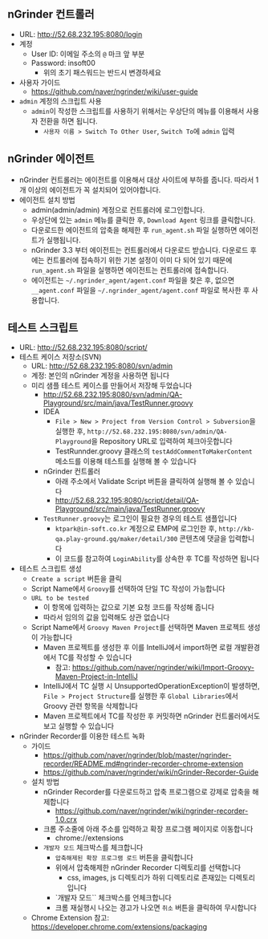 ## nGrinder 컨트롤러
- URL: http://52.68.232.195:8080/login
- 계정
    + User ID: 이메일 주소의 `@` 마크 앞 부분
    + Password: insoft00
        * 위의 초기 패스워드는 반드시 변경하세요
- 사용자 가이드
    + https://github.com/naver/ngrinder/wiki/user-guide
- `admin` 계정의 스크립트 사용
    + `admin`이 작성한 스크립트를 사용하기 위해서는 우상단의 메뉴를 이용해서 사용자 전환을 하면 됩니다.
        * `사용자 이름 > Switch To Other User`, `Switch To`에 `admin` 입력

## nGrinder 에이전트
- nGrinder 컨트롤러는 에이전트를 이용해서 대상 사이트에 부하를 줍니다. 따라서 1개 이상의 에이전트가 꼭 설치되어 있어야합니다.
- 에이전트 설치 방법
    * admin(admin/admin) 계정으로 컨트롤러에 로그인합니다.
    * 우상단에 있는 `admin` 메뉴를 클릭한 후, `Download Agent` 링크를 클릭합니다.
    * 다운로드한 에이전트의 압축을 해제한 후 `run_agent.sh` 파일 실행하면 에이전트가 실행됩니다.
    * nGrinder 3.3 부터 에이전트는 컨트롤러에서 다운로드 받습니다. 다운로드 후에는 컨트롤러에 접속하기 위한 기본 설정이 이미 다 되어 있기 때문에 `run_agent.sh` 파일을 실행하면 에이전트는 컨트롤러에 접속합니다.
    * 에이전트는 `~/.ngrinder_agent/agent.conf` 파일을 찾은 후, 없으면 `__agent.conf` 파일을 `~/.ngrinder_agent/agent.conf` 파일로 복사한 후 사용합니다.


## 테스트 스크립트
- URL: http://52.68.232.195:8080/script/
- 테스트 케이스 저장소(SVN)
    + URL: http://52.68.232.195:8080/svn/admin
    + 계정: 본인의 nGrinder 계정을 사용하면 됩니다
    + 미리 샘플 테스트 케이스를 만들어서 저장해 두었습니다
        * http://52.68.232.195:8080/svn/admin/QA-Playground/src/main/java/TestRunner.groovy
        * IDEA
            - `File > New > Project from Version Control > Subversion`을 실행한 후, `http://52.68.232.195:8080/svn/admin/QA-Playground`을 Repository URL로 입력하여 체크아웃합니다
            - TestRunnder.groovy 클래스의 `testAddCommentToMakerContent` 메소드를 이용해 테스트를 실행해 볼 수 있습니다 
        * nGrinder 컨트롤러
            - 아래 주소에서 Validate Script 버튼을 클릭하여 실행해 볼 수 있습니다 
            - http://52.68.232.195:8080/script/detail/QA-Playground/src/main/java/TestRunner.groovy
        * `TestRunner.groovy`는 로그인이 필요한 경우의 테스트 샘플입니다
            - `ktpark@in-soft.co.kr` 계정으로 EMP에 로그인한 후, `http://kb-qa.play-ground.gq/maker/detail/300` 콘텐츠에 댓글을 입력합니다
            - 이 코드를 참고하여 `LoginAbility`를 상속한 후 TC를 작성하면 됩니다
- 테스트 스크립트 생성
    + `Create a script` 버튼을 클릭
    + Script Name에서 `Groovy`를 선택하여 단일 TC 작성이 가능합니다
    + `URL to be tested`
        * 이 항목에 입력하는 값으로 기본 요청 코드를 작성해 줍니다
        * 따라서 임의의 값을 입력해도 상관 없습니다
    + Script Name에서 `Groovy Maven Project`를 선택하면 Maven 프로젝트 생성이 가능합니다
        * Maven 프로젝트를 생성한 후 이를 IntelliJ에서 import하면 로컬 개발환경에서 TC를 작성할 수 있습니다
            - 참고: https://github.com/naver/ngrinder/wiki/Import-Groovy-Maven-Project-in-IntelliJ
        * IntelliJ에서 TC 실행 시 UnsupportedOperationException이 발생하면, `File > Project Structure`를 실행한 후 `Global Libraries`에서 Groovy 관련 항목을 삭제합니다
        * Maven 프로젝트에서 TC를 작성한 후 커밋하면 nGrinder 컨트롤러에서도 보고 실행할 수 있습니다
- nGrinder Recorder를 이용한 테스트 녹화
    * 가이드
        - https://github.com/naver/ngrinder/blob/master/ngrinder-recorder/README.md#ngrinder-recorder-chrome-extension
        - https://github.com/naver/ngrinder/wiki/nGrinder-Recorder-Guide
    * 설치 방법
        + nGrinder Recorder를 다운로드하고 압축 프로그램으로 강제로 압축을 해제합니다
            * https://github.com/naver/ngrinder/wiki/ngrinder-recorder-1.0.crx
        + 크롬 주소줄에 아래 주소를 입력하고 확장 프로그램 페이지로 이동합니다
            * chrome://extensions
        + `개발자 모드` 체크박스를 체크합니다
            * `압축해제된 확장 프로그램 로드` 버튼을 클릭합니다
            * 위에서 압축해제한 nGrinder Recorder 디렉토리를 선택합니다
                - css, images, js 디렉토리가 하위 디렉토리로 존재있는 디렉토리입니다
            * `개발자 모드`` 체크박스를 언체크합니다
            * 크롬 재실행시 나오는 경고가 나오면 `취소` 버튼을 클릭하여 무시합니다
    * Chrome Extension 참고: https://developer.chrome.com/extensions/packaging

